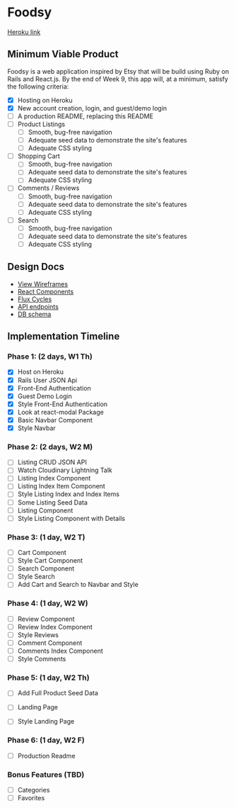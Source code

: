 # Foodsy

[Heroku link][heroku]

[heroku]: https://j-etsy.herokuapp.com/

## Minimum Viable Product

Foodsy is a web application inspired by Etsy that will be build using Ruby on Rails and React.js.  By the end of Week 9, this app will, at a minimum, satisfy the following criteria:

- [x] Hosting on Heroku
- [x] New account creation, login, and guest/demo login
- [ ] A production README, replacing this README
- [ ] Product Listings
  - [ ] Smooth, bug-free navigation
  - [ ] Adequate seed data to demonstrate the site's features
  - [ ] Adequate CSS styling
- [ ] Shopping Cart
  - [ ] Smooth, bug-free navigation
  - [ ] Adequate seed data to demonstrate the site's features
  - [ ] Adequate CSS styling
- [ ] Comments / Reviews
  - [ ] Smooth, bug-free navigation
  - [ ] Adequate seed data to demonstrate the site's features
  - [ ] Adequate CSS styling
- [ ] Search
  - [ ] Smooth, bug-free navigation
  - [ ] Adequate seed data to demonstrate the site's features
  - [ ] Adequate CSS styling

## Design Docs
* [View Wireframes][views]
* [React Components][components]
* [Flux Cycles][flux-cycles]
* [API endpoints][api-endpoints]
* [DB schema][schema]

[views]: docs/views.md
[components]: docs/components.md
[flux-cycles]: docs/flux-cycles.md
[api-endpoints]: docs/api-endpoints.md
[schema]: docs/schema.md

## Implementation Timeline

### Phase 1: (2 days, W1 Th)

- [x] Host on Heroku
- [x] Rails User JSON Api
- [x] Front-End Authentication
- [x] Guest Demo Login
- [x] Style Front-End Authentication
- [x] Look at react-modal Package
- [x] Basic Navbar Component
- [x] Style Navbar

### Phase 2: (2 days, W2 M)

- [ ] Listing CRUD JSON API
- [ ] Watch Cloudinary Lightning Talk
- [ ] Listing Index Component
- [ ] Listing Index Item Component
- [ ] Style Listing Index and Index Items
- [ ] Some Listing Seed Data
- [ ] Listing Component
- [ ] Style Listing Component with Details

### Phase 3: (1 day, W2 T)

- [ ] Cart Component
- [ ] Style Cart Component
- [ ] Search Component
- [ ] Style Search
- [ ] Add Cart and Search to Navbar and Style

### Phase 4: (1 day, W2 W)

- [ ] Review Component
- [ ] Review Index Component
- [ ] Style Reviews
- [ ] Comment Component
- [ ] Comments Index Component
- [ ] Style Comments

### Phase 5: (1 day, W2 Th)

- [ ] Add Full Product Seed Data
- [ ] Landing Page
- [ ] Style Landing Page


### Phase 6: (1 day, W2 F)

- [ ] Production Readme

### Bonus Features (TBD)
- [ ] Categories
- [ ] Favorites
